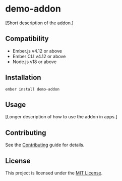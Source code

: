 # demo-addon

[Short description of the addon.]


## Compatibility

* Ember.js v4.12 or above
* Ember CLI v4.12 or above
* Node.js v18 or above


## Installation

```
ember install demo-addon
```


## Usage

[Longer description of how to use the addon in apps.]


## Contributing

See the [Contributing](CONTRIBUTING.md) guide for details.


## License

This project is licensed under the [MIT License](LICENSE.md).
